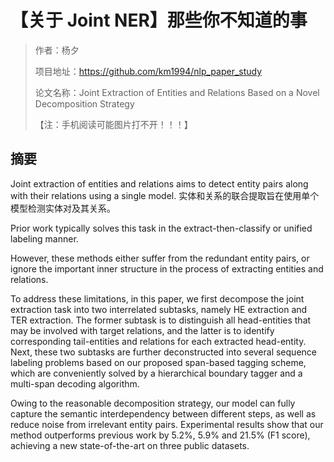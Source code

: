 # 【关于 Joint NER】那些你不知道的事

> 作者：杨夕
> 
> 项目地址：https://github.com/km1994/nlp_paper_study
> 
> 论文名称：Joint Extraction of Entities and Relations Based on a Novel Decomposition Strategy
> 
> 【注：手机阅读可能图片打不开！！！】
> 

## 摘要

Joint extraction of entities and relations aims to detect entity pairs along with their relations using a single model. 
实体和关系的联合提取旨在使用单个模型检测实体对及其关系。

Prior work typically solves this task in the extract-then-classify or unified labeling manner. 

However, these methods either suffer from the redundant entity pairs, or ignore the important inner structure in the process of extracting entities and relations. 

To address these limitations, in this paper, we first decompose the joint extraction task into two interrelated subtasks, namely HE extraction and TER extraction. The former subtask is to distinguish all head-entities that may be involved with target relations, and the latter is to identify corresponding tail-entities and relations for each extracted head-entity. Next, these two subtasks are further deconstructed into several sequence labeling problems based on our proposed span-based tagging scheme, which are conveniently solved by a hierarchical boundary tagger and a multi-span decoding algorithm. 

Owing to the reasonable decomposition strategy, our model can fully capture the semantic interdependency between different steps, as well as reduce noise from irrelevant entity pairs. Experimental results show that our method outperforms previous work by 5.2%, 5.9% and 21.5% (F1 score), achieving a new state-of-the-art on three public datasets.